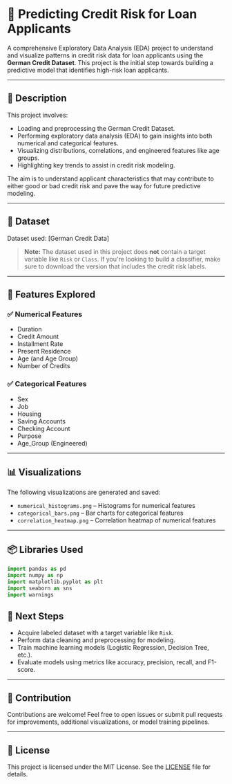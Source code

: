 # 🏦 Predicting Credit Risk for Loan Applicants

A comprehensive Exploratory Data Analysis (EDA) project to understand and visualize patterns in credit risk data for loan applicants using the **German Credit Dataset**. This project is the initial step towards building a predictive model that identifies high-risk loan applicants.

---

## 📌 Description

This project involves:

- Loading and preprocessing the German Credit Dataset.
- Performing exploratory data analysis (EDA) to gain insights into both numerical and categorical features.
- Visualizing distributions, correlations, and engineered features like age groups.
- Highlighting key trends to assist in credit risk modeling.

The aim is to understand applicant characteristics that may contribute to either good or bad credit risk and pave the way for future predictive modeling.

---

## 📁 Dataset

Dataset used: [German Credit Data]

> **Note:** The dataset used in this project does **not** contain a target variable like `Risk` or `Class`. If you're looking to build a classifier, make sure to download the version that includes the credit risk labels.

---

## 🚀 Features Explored

### ✅ Numerical Features

- Duration
- Credit Amount
- Installment Rate
- Present Residence
- Age (and Age Group)
- Number of Credits

### ✅ Categorical Features

- Sex
- Job
- Housing
- Saving Accounts
- Checking Account
- Purpose
- Age_Group (Engineered)

---

## 📊 Visualizations

The following visualizations are generated and saved:

- `numerical_histograms.png` – Histograms for numerical features
- `categorical_bars.png` – Bar charts for categorical features
- `correlation_heatmap.png` – Correlation heatmap of numerical features

---

## 📦 Libraries Used

```python
import pandas as pd
import numpy as np
import matplotlib.pyplot as plt
import seaborn as sns
import warnings
```



## 📌 Next Steps

- Acquire labeled dataset with a target variable like `Risk`.
- Perform data cleaning and preprocessing for modeling.
- Train machine learning models (Logistic Regression, Decision Tree, etc.).
- Evaluate models using metrics like accuracy, precision, recall, and F1-score.

---

## 🤝 Contribution

Contributions are welcome! Feel free to open issues or submit pull requests for improvements, additional visualizations, or model training pipelines.

---

## 📄 License

This project is licensed under the MIT License. See the [LICENSE](LICENSE) file for details.
